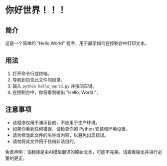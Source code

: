 # 你好世界！！！

## 简介
这是一个简单的 "Hello World" 程序，用于展示如何在控制台中打印文本。

## 用法
1. 打开命令行或终端。
2. 导航到包含此文件的目录。
3. 输入 `python hello_world.py` 并按回车键。
4. 在控制台中，你将看到输出 "Hello, World!"。

## 注意事项
- 该程序仅用于演示目的，不应用于生产环境。
- 如果你看到任何错误，请检查你的 Python 安装和环境设置。
- 请勿修改此文件的名称或内容，以避免出现错误。
- 请勿将此文件用于任何非法目的。


免责声明：该翻译是由AI模型翻译的原始文本，可能不完美。请查看输出并进行必要的更正。